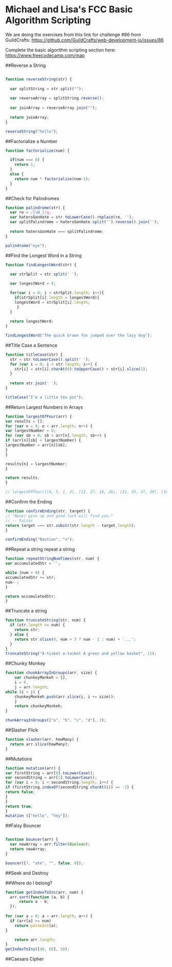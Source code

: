 # Michael and Lisa's FCC Basic Algorithm Scripting

We are doing the exercises from this link for challenge #86 from GuildCrafts: https://github.com/GuildCrafts/web-development-js/issues/86

Complete the basic algorithm scripting section here:
https://www.freecodecamp.com/map

##Reverse a String 
```javascript

function reverseString(str) {
  
  var splitString = str.split("");
  
  var reverseArray = splitString.reverse();
  
  var joinArray = reverseArray.join("");
  
  return joinArray;
}

reverseString("hello");
```

##Factorialize a Number
```javascript
function factorialize(num) {

  if(num === 0) {
    return 1;
  }
  else {
    return num * factorialize(num-1);
  }
}
```

##Check for Palindromes
```javascript
function palindrome(str) {
  var re = /[\W_]/g;
  var hatersGonHate = str.toLowerCase().replace(re, '');
  var splitPalindrome = hatersGonHate.split('').reverse().join('');
  
  return hatersGonHate === splitPalindrome;
} 

palindrome("eye");
```

##Find the Longest Word in a String 
```javascript
function findLongestWord(str) {
 
  var strSplit = str.split(' ');

  var longestWord = 0;

  for(var i = 0; i < strSplit.length; i++){
    if(strSplit[i].length > longestWord){
	longestWord = strSplit[i].length; 
     }
  }
 
  return longestWord; 
}

findLongestWord("The quick brown fox jumped over the lazy dog");
```

##Title Case a Sentence 
```javascript
function titleCase(str) {
  str = str.toLowerCase().split(' ');
  for (var i = 0; i < str.length; i++) {
    str[i] = str[i].charAt(0).toUpperCase() + str[i].slice(1); 
  }
  
  return str.join(' ');
}

titleCase("I'm a little tea pot");
```

##Return Largest Numbers in Arrays 
```javascript
function largestOfFour(arr) {
var results = [];
for (var n = 0; n < arr.length; n++) {
var largestNumber = 0;
for (var sb = 0; sb < arr[n].length; sb++) {
if (arr[n][sb] > largestNumber) {
largestNumber = arr[n][sb];
}
}

results[n] = largestNumber;
}

return results;
}

// largestOfFour([[4, 5, 1, 3], [13, 27, 18, 26], [32, 35, 37, 39], [1000, 1001, 857, 1]]);
```
##Confirm the Ending 
```javascript
function confirmEnding(str, target) {
// "Never give up and good luck will find you."
// -- Falcor
return target === str.substr(str.length - target.length);
}

confirmEnding("Bastian", "n");
```
##Repeat a string repeat a string 
```javascript
function repeatStringNumTimes(str, num) {
var accumulatedStr = '';

while (num > 0) {
accumulatedStr += str;
num--;
}

return accumulatedStr;
}
```

##Truncate a string 
```javascript
function truncateString(str, num) {
  if (str.length <= num) {
    return str;
  } else {
    return str.slice(0, num > 3 ? num - 3 : num) + '...';
  }
}
truncateString("A-tisket a-tasket A green and yellow basket", 11);

```
##Chunky Monkey 
```javascript
function chunkArrayInGroups(arr, size) {
	var chunkeyMonkeh = [],
	i = 0,
	j = arr.length;
while (i < j) {
	chunkeyMonkeh.push(arr.slice(i, i += size));
	}
	return chunkeyMonkeh;
}

chunkArrayInGroups(["a", "b", "c", "d"], 2);
```
##Slasher Flick 
```javascript
function slasher(arr, howMany) {
  return arr.slice(howMany);
}
```
##Mutations 
```javascript
function mutation(arr) {
var firstString = arr[0].toLowerCase();
var secondString = arr[1].toLowerCase();
for (var i = 0; i < secondString.length; i++) {
if (firstString.indexOf(secondString.charAt(i)) == -1) {
return false;
}
}
return true;
}
mutation (["hello", "hey"]);
```

##Falsy Bouncer 
```javascript

function bouncer(arr) {
  var newArray = arr.filter(Boolean);
  return newArray;
}

bouncer([7, "ate", "", false, 9]);
```

##Seek and Destroy 

##Where do I belong?
```javascript
function getIndexToIns(arr, num) {
  arr.sort(function (a, b) {
      return a - b;
  });
  
for (var a = 0; a < arr.length; a++) {
  if (arr[a] >= num)
    return parseInt(a);
}

    return arr.length;
}
getIndexToIns([40, 60], 50);
```

##Caesars Cipher 
